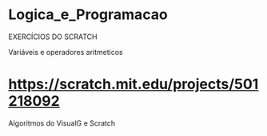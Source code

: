 # Logica_e_Programacao
EXERCÍCIOS DO SCRATCH

Variáveis e operadores aritmeticos
# https://scratch.mit.edu/projects/501218092
Algoritmos do VisualG e Scratch
